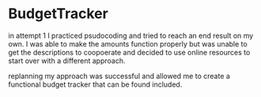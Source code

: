 # BudgetTracker

in attempt 1 I practiced psudocoding and tried to reach an end result on my own.
I was able to make the amounts function properly but was unable to get the descriptions to coopoerate and decided to use online resources to start over with a different approach. 

replanning my approach was successful and allowed me to create a functional budget tracker that can be found included.